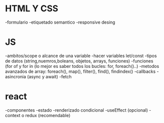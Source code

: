 
# HTML  Y   CSS

-formulario
-etiquetado semantico
-responsive desing


# JS

-ambitos/scope o alcance de una variable
-hacer variables let/const 
-tipos de datos (string,nuemros,boleans, objetos, arrays, funciones)
-funciones (for of y for in (lo mejor es saber todos los bucles: for, foreach()..)
-metodos avanzados de array: foreach(), map(), filter(), find(), findindex()
-callbacks
-asincronia (async y await)
-fetch

# react

-componentes
-estado
-renderizado condicional
-useEffect (opcional)
-context o redux (recomendable)

